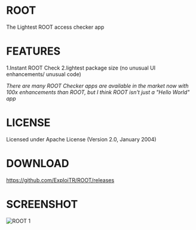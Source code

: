 # ROOT
The Lightest ROOT access checker app

# FEATURES
1.Instant ROOT Check
2.lightest package size (no unusual UI enhancements/ unusual code)

*There are many ROOT Checker apps are available in the market now with 100x enhancements than ROOT, but I think ROOT isn't just a "Hello World" app*

# LICENSE

Licensed under Apache License (Version 2.0, January 2004)

# DOWNLOAD

https://github.com/ExploiTR/ROOT/releases

# SCREENSHOT

![ROOT 1](https://cloud.githubusercontent.com/assets/20724199/22404493/e1a5f20a-e657-11e6-9226-1b07a524ef3f.png)
